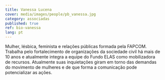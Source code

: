 ```yaml
---
title: Vanessa Lucena
cover: media/images/people/pb_vanessa.jpg
category: associadas
published: true
ref: bio-vanessa
lang: pt
---
```

Mulher, lésbica, feminista e relações públicas formada pela FAPCOM. Trabalha pelo fortalecimento de organizações da sociedade civil há mais de 10 anos e atualmente integra a equipe do Fundo ELAS como mobilizadora de recursos. Atualmente suas inquietações giram em torno das demandas do movimento de mulheres e de que forma a comunicação pode potencializar as ações.

